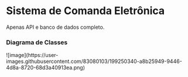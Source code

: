 <h1>Sistema de Comanda Eletrônica</h1>

Apenas API e banco de dados completo.

<h3>Diagrama de Classes</h3>
![image](https://user-images.githubusercontent.com/83080103/199250340-a8b25949-9446-4d8a-8720-68d3a40913ea.png)

